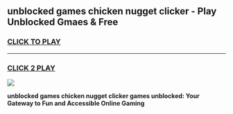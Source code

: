 
## unblocked games chicken nugget clicker - Play Unblocked Gmaes & Free
<h3>
<a href="https://news.freeplayer.one?title=unblocked_games_chicken_nugget_clicker&ref=23F">CLICK TO PLAY</a></h3>
<hr>

<h3>
<a href="https://news.freeplayer.one?title=unblocked_games_chicken_nugget_clicker&ref=23F">CLICK 2 PLAY</a>
  
</h3>

<a href="https://news.freeplayer.one?title=unblocked_games_chicken_nugget_clicker&ref=23F/"><img src="https://clearcache.store/games.png"></a>


**unblocked games chicken nugget clicker games unblocked: Your Gateway to Fun and Accessible Online Gaming**
